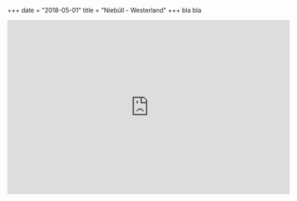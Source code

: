 +++
date = "2018-05-01"
title = "Niebüll - Westerland"
+++
bla bla
<!--more-->
<iframe src="https://player.vimeo.com/video/333512079" width="640" height="395" frameborder="0" allow="autoplay; fullscreen" allowfullscreen></iframe>
